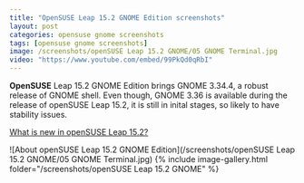 ```yaml
---
title: "OpenSUSE Leap 15.2 GNOME Edition screenshots"
layout: post
categories: opensuse gnome screenshots
tags: [opensuse gnome screenshots]
image: /screenshots/openSUSE Leap 15.2 GNOME/05 GNOME Terminal.jpg
video: "https://www.youtube.com/embed/99PkQd0qRbI"
---
```


**OpenSUSE** Leap 15.2 GNOME Edition brings GNOME 3.34.4, a robust release of GNOME shell. Even though, GNOME 3.36 is available during the release of openSUSE Leap 15.2, it is still in inital stages, so likely to have stability issues.

[What is new in openSUSE Leap 15.2?](/opensuse-leap-15.2)

![About openSUSE Leap 15.2 GNOME Edition](/screenshots/openSUSE Leap 15.2 GNOME/05 GNOME Terminal.jpg)
{% include image-gallery.html folder="/screenshots/openSUSE Leap 15.2 GNOME" %}
